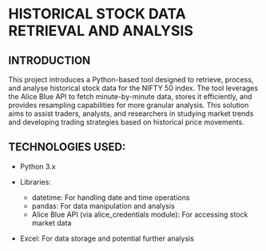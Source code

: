 # HISTORICAL STOCK DATA RETRIEVAL AND ANALYSIS

## INTRODUCTION 

This project introduces a Python-based tool designed to retrieve, process, and analyse historical stock data for the NIFTY 50 index. The tool leverages the Alice Blue API to fetch minute-by-minute data, stores it efficiently, and provides resampling capabilities for more granular analysis. This solution aims to assist traders, analysts, and researchers in studying market trends and developing trading strategies based on historical price movements.

## TECHNOLOGIES USED:

* Python 3.x
* Libraries:
    * datetime: For handling date and time operations
    * pandas: For data manipulation and analysis
    * Alice Blue API (via alice_credentials module): For accessing stock market data

* Excel: For data storage and potential further analysis
